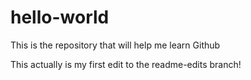# hello-world
This is the repository that will help me learn Github

This actually is my first edit to the readme-edits branch!
